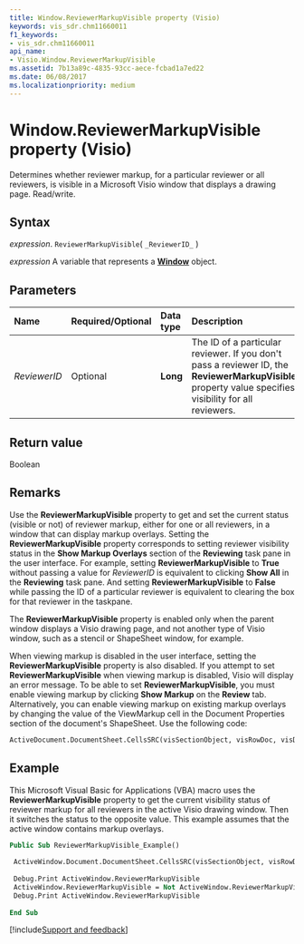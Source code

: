 ```yaml
---
title: Window.ReviewerMarkupVisible property (Visio)
keywords: vis_sdr.chm11660011
f1_keywords:
- vis_sdr.chm11660011
api_name:
- Visio.Window.ReviewerMarkupVisible
ms.assetid: 7b13a89c-4835-93cc-aece-fcbad1a7ed22
ms.date: 06/08/2017
ms.localizationpriority: medium
---
```



# Window.ReviewerMarkupVisible property (Visio)

Determines whether reviewer markup, for a particular reviewer or all reviewers, is visible in a Microsoft Visio window that displays a drawing page. Read/write.


## Syntax

_expression_. `ReviewerMarkupVisible`( `_ReviewerID_` )

_expression_ A variable that represents a **[Window](Visio.Window.md)** object.


## Parameters



|Name|Required/Optional|Data type|Description|
|:-----|:-----|:-----|:-----|
| _ReviewerID_|Optional| **Long**|The ID of a particular reviewer. If you don't pass a reviewer ID, the **ReviewerMarkupVisible** property value specifies visibility for all reviewers.|

## Return value

Boolean


## Remarks

Use the **ReviewerMarkupVisible** property to get and set the current status (visible or not) of reviewer markup, either for one or all reviewers, in a window that can display markup overlays. Setting the **ReviewerMarkupVisible** property corresponds to setting reviewer visibility status in the **Show Markup Overlays** section of the **Reviewing** task pane in the user interface. For example, setting **ReviewerMarkupVisible** to **True** without passing a value for _ReviewerID_ is equivalent to clicking **Show All** in the **Reviewing** task pane. And setting **ReviewerMarkupVisible** to **False** while passing the ID of a particular reviewer is equivalent to clearing the box for that reviewer in the taskpane.

The **ReviewerMarkupVisible** property is enabled only when the parent window displays a Visio drawing page, and not another type of Visio window, such as a stencil or ShapeSheet window, for example.

When viewing markup is disabled in the user interface, setting the **ReviewerMarkupVisible** property is also disabled. If you attempt to set **ReviewerMarkupVisible** when viewing markup is disabled, Visio will display an error message. To be able to set **ReviewerMarkupVisible**, you must enable viewing markup by clicking **Show Markup** on the **Review** tab. Alternatively, you can enable viewing markup on existing markup overlays by changing the value of the ViewMarkup cell in the Document Properties section of the document's ShapeSheet. Use the following code:




```vb
ActiveDocument.DocumentSheet.CellsSRC(visSectionObject, visRowDoc, visDocViewMarkup).FormulaU = True
```


## Example

This Microsoft Visual Basic for Applications (VBA) macro uses the **ReviewerMarkupVisible** property to get the current visibility status of reviewer markup for all reviewers in the active Visio drawing window. Then it switches the status to the opposite value. This example assumes that the active window contains markup overlays.


```vb
Public Sub ReviewerMarkupVisible_Example() 
 
 ActiveWindow.Document.DocumentSheet.CellsSRC(visSectionObject, visRowDoc, visDocViewMarkup).FormulaU = True 
 
 Debug.Print ActiveWindow.ReviewerMarkupVisible 
 ActiveWindow.ReviewerMarkupVisible = Not ActiveWindow.ReviewerMarkupVisible 
 Debug.Print ActiveWindow.ReviewerMarkupVisible 
 
End Sub
```

[!include[Support and feedback](~/includes/feedback-boilerplate.md)]